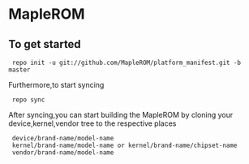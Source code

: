 MapleROM
=================

To get started
---------------
     repo init -u git://github.com/MapleROM/platform_manifest.git -b master
     
Furthermore,to start syncing
     
     repo sync
     
After syncing,you can start building the MapleROM by cloning your device,kernel,vendor tree to the respective places

     device/brand-name/model-name
     kernel/brand-name/model-name or kernel/brand-name/chipset-name
     vendor/brand-name/model-name
